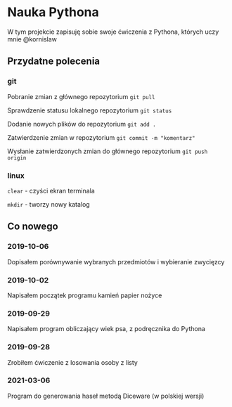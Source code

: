 # Nauka Pythona

W tym projekcie zapisuję sobie swoje ćwiczenia z Pythona, których uczy mnie @kornislaw


## Przydatne polecenia


### git

Pobranie zmian z głównego repozytorium
`git pull`

Sprawdzenie statusu lokalnego repozytorium
`git status`

Dodanie nowych plików do repozytorium
`git add .`

Zatwierdzenie zmian w repozytorium
`git commit -m "komentarz"`

Wysłanie zatwierdzonych zmian do głównego repozytorium
`git push origin`

### linux

`clear` -  czyści ekran terminala

`mkdir` - tworzy nowy katalog

## Co nowego

### 2019-10-06

Dopisałem porównywanie wybranych przedmiotów i wybieranie zwycięzcy

### 2019-10-02

Napisałem początek programu kamień papier nożyce

### 2019-09-29

Napisałem program obliczający wiek psa, z podręcznika do Pythona

### 2019-09-28

Zrobiłem ćwiczenie z losowania osoby z listy

### 2021-03-06

Program do generowania haseł metodą Diceware (w polskiej wersji)
